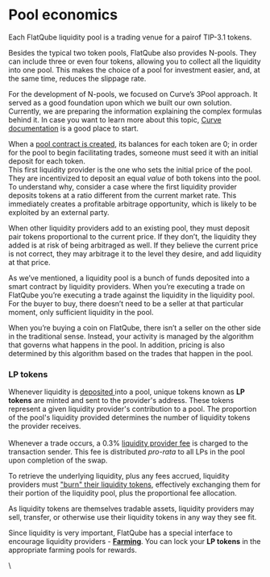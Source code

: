 # Pool economics

Each FlatQube liquidity pool is a trading venue for a pairof TIP-3.1 tokens.

Besides the typical two token pools, FlatQube also provides N-pools. They can include three or even four tokens, allowing you to collect all the liquidity into one pool. This makes the choice of a pool for investment easier, and, at the same time, reduces the slippage rate.

For the development of N-pools, we focused on Curve’s 3Pool approach. It served as a good foundation upon which we built our own solution. Currently, we are preparing the information explaining the complex formulas behind it. In case you want to learn more about this topic, [Curve documentation](https://classic.curve.fi/files/stableswap-paper.pdf) is a good place to start.

When a [pool contract is created](broken-reference), its balances for each token are 0; in order for the pool to begin facilitating trades, someone must seed it with an initial deposit for each token.\
This first liquidity provider is the one who sets the initial price of the pool. They are incentivized to deposit an equal _value_ of both tokens into the pool. To understand why, consider a case where the first liquidity provider deposits tokens at a ratio different from the current market rate. This immediately creates a profitable arbitrage opportunity, which is likely to be exploited by an external party.

When other liquidity providers add to an existing pool, they must deposit pair tokens proportional to the current price. If they don’t, the liquidity they added is at risk of being arbitraged as well. If they believe the current price is not correct, they may arbitrage it to the level they desire, and add liquidity at that price.

As we’ve mentioned, a liquidity pool is a bunch of funds deposited into a smart contract by liquidity providers. When you’re executing a trade on FlatQube you’re executing a trade against the liquidity in the liquidity pool. For the buyer to buy, there doesn’t need to be a seller at that particular moment, only sufficient liquidity in the pool.

When you’re buying a coin on FlatQube, there isn’t a seller on the other side in the traditional sense. Instead, your activity is managed by the algorithm that governs what happens in the pool. In addition, pricing is also determined by this algorithm based on the trades that happen in the pool.

### LP tokens

Whenever liquidity is [deposited ](how-to/add-liquidity.md)into a pool, unique tokens known as **LP tokens** are minted and sent to the provider's address. These tokens represent a given liquidity provider's contribution to a pool. The proportion of the pool's liquidity provided determines the number of liquidity tokens the provider receives.\
\
Whenever a trade occurs, a 0.3% [liquidity provider fee](../swap/concepts/fees.md) is charged to the transaction sender. This fee is distributed _pro-rata_ to all LPs in the pool upon completion of the swap.

To retrieve the underlying liquidity, plus any fees accrued, liquidity providers must ["burn" their liquidity tokens](broken-reference), effectively exchanging them for their portion of the liquidity pool, plus the proportional fee allocation.

As liquidity tokens are themselves tradable assets, liquidity providers may sell, transfer, or otherwise use their liquidity tokens in any way they see fit.

Since liquidity is very important, FlatQube has a special interface to encourage liquidity providers - [**Farming**](../farming/). You can lock your **LP tokens** in the appropriate farming pools for rewards.

\\
